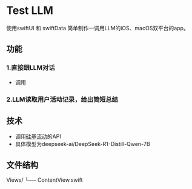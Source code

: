 # Test LLM
使用swiftUI 和 swiftData 简单制作一调用LLM的iOS、macOS双平台的app。

## 功能
### 1.直接跟LLM对话
- 调用

### 2.LLM读取用户活动记录，给出简短总结

## 技术
- 调用[硅基流动](https://cloud.siliconflow.cn)的API
- 具体模型为deepseek-ai/DeepSeek-R1-Distill-Qwen-7B


## 文件结构
Views/
└── ContentView.swift




